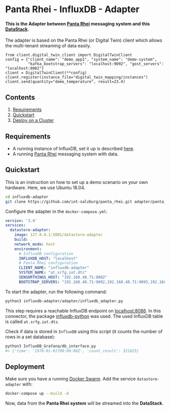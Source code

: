 # Panta Rhei - InfluxDB - Adapter

#### This is the Adapter between [Panta Rhei](https://github.com/iot-salzburg/panta_rhei) messaging system and this [DataStack](https://github.com/iot-salzburg/datastack).

The adapter is based on the Panta Rhei (or Digital Twin) client which allows the multi-tenant streaming of data easily.

```python3
from client.digital_twin_client import DigitalTwinClient
config = {"client_name": "demo_app1", "system_name": "demo-system",
          "kafka_bootstrap_servers": "localhost:9092", "gost_servers": "localhost:8082"}
client = DigitalTwinClient(**config)
client.register(instance_file="digital_twin_mapping/instances")
client.send(quantity="demo_temperature", result=23.4)
```


## Contents

1. [Requirements](#requirements)
2. [Quickstart](#quickstart)
3. [Deploy on a Cluster](#deployment)


## Requirements

* A running instance of InfluxDB, set it up is described [here](../InfluxDB_Grafana/README.md).
* A running [Panta Rhei](https://github.com/iot-salzburg/panta_rhei) messaging system with data.

    

## Quickstart

This is an instruction on how to set up a demo scenario on your own hardware.
Here, we use Ubuntu 18.04.

```bash
cd influxdb-adapter
git clone https://github.com/iot-salzburg/panta_rhei.git adapter/panta_rhei
```

Configure the adapter in the `docker-compose.yml`:

```yaml
version: '3.4'
services:
  datastore-adapter:
    image: 127.0.0.1:5001/datastore-adapter
    build: .
    network_mode: host
    environment:
      # InfluxDB configuration
      INFLUXDB_HOST: "localhost"
      # Panta Rhei configuration
      CLIENT_NAME: "influxdb-adapter"
      SYSTEM_NAME: "at.srfg.iot.dtz"
      SENSORTHINGS_HOST: "192.168.48.71:8082"
      BOOTSTRAP_SERVERS: "192.168.48.71:9092,192.168.48.71:9093,192.168.48.71:9094"
```
 
To start the adapter, run the following command:


```bash
python3 influxdb-adapter/adapter/influxdb_adapter.py
```
This step requires a reachable InfluxDB endpoint on [localhost:8086](localhost:8086).
In this connector, the package [influxdb-python](https://influxdb-python.readthedocs.io/en/latest/include-readme.html)
was used. The used InfluxDB table is called `at.srfg.iot.dtz`.


Check if data is stored in `InfluxDB` using this script
 (it counts the number of rows in a set database):
 
 ```bash
python3 InfluxDB_Grafana/db_interface.py
#> {'time': '1970-01-01T00:00:00Z', 'count_result': 321825}
```
 


## Deployment

Make sure you have a running [Docker Swarm](https://www.youtube.com/watch?v=x843GyFRIIY).
Add the service `datastore-adapter` with:

```bash
docker-compose up --build -d
```

Now, data from the **Panta Rhei system** will be streamed into the **DataStack**.
